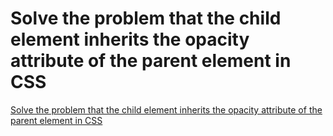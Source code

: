 # Solve the problem that the child element inherits the opacity attribute of the parent element in CSS
[Solve the problem that the child element inherits the opacity attribute of the parent element in CSS](https://aiwithcloud.com/2022/09/15/solve_the_problem_that_the_child_element_inherits_the_opacity_attribute_of_the_parent_element_in_css/)